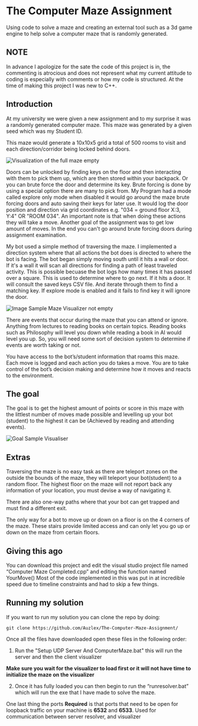 # The Computer Maze Assignment
Using code to solve a maze and creating an external tool such as a 3d game engine to help solve a computer maze that is randomly generated.

## NOTE
In advance I apologize for the sate the code of this project is in, the commenting is atrocious and does not represent what my current attitude to coding is especially with comments or how my code is structured. At the time of making this project I was new to C++.

## Introduction
At my university we were given a new assignment and to my surprise it was a randomly generated computer maze. This maze was generated by a given seed which was my Student ID.

This maze would generate a 10x10x5 grid a total of 500 rooms to visit and each direction/corridor being locked behind doors.

![Visualization of the full maze empty](https://i.imgur.com/bijxKH6.png)

Doors can be unlocked by finding keys on the floor and then interacting with them to pick them up, which are then stored within your backpack. Or you can brute force the door and determine its key. Brute forcing is done by using a special option there are many to pick from. My Program had a mode called explore only mode when disabled it would go around the maze brute forcing doors and auto saving their keys for later use. It would log the door position and direction via grid coordinates e.g. "034 = ground floor X:3, Y:4" OR "ROOM 034". An important note is that when doing these actions they will take a move. Another goal of the assignment was to get low amount of moves. In the end you can't go around brute forcing doors during assignment examination.

My bot used a simple method of traversing the maze. I implemented a direction system where that all actions the bot does is directed to where the bot is facing. The bot began simply moving south until it hits a wall or door. If it's a wall it will scan all directions for finding a path of least traveled activity. This is possible becuase the bot logs how many times it has passed over a square. This is used to determine where to go next.  If it hits a door. It will consult the saved keys CSV file. And iterate through them to find a matching key. If explore mode is enabled and it fails to find key it will ignore the door.

![Image Sample Maze Visualizer not empty](https://i.imgur.com/ImBZX8Q.png)

There are events that occur during the maze that you can attend or ignore. Anything from lectures to reading books on certain topics. Reading books such as Philosophy will level you down while reading a book in AI would level you up. So, you will need some sort of decision system to determine if events are worth taking or not.

You have access to the bot’s/student information that roams this maze.
Each move is logged and each action you do takes a move.
You are to take control of the bot’s decision making and determine how it moves and reacts to the environment. 

## The goal
The goal is to get the highest amount of points or score in this maze with the littlest number of moves made possible and levelling up your bot (student) to the highest it can be (Achieved by reading and attending events).

![Goal Sample Visualiser](https://i.imgur.com/KunXgnX.png)

## Extras
Traversing the maze is no easy task as there are teleport zones on the outside the bounds of the maze, they will teleport your bot(student) to a random floor. The highest floor on the maze will not report back any information of your location, you must devise a way of navigating it.

There are also one-way paths where that your bot can get trapped and must find a different exit.

The only way for a bot to move up or down on a floor is on the 4 corners of the maze. These stairs provide limited access and can only let you go up or down on the maze from certain floors.

## Giving this ago
You can download this project and edit the visual studio project file named “Computer Maze Completed.cpp” and editing the function named YourMove()
Most of the code implemented in this was put in at incredible speed due to timeline constraints and had to skip a few things.

## Running my solution

If you want to run my solution you can clone the repo by doing:

`git clone https://github.com/Auzlex/The-Computer-Maze-Assignment/`

Once all the files have downloaded open these files in the following order:

1. Run the "Setup UDP Server And ComputerMaze.bat" this will run the server and then the client visualizer

**Make sure you wait for the visualizer to load first or it will not have time to initialize the maze on the visualizer**

2. Once it has fully loaded you can then begin to run the “runresolver.bat” which will run the exe that I have made to solve the maze.

One last thing the ports **Required** is that ports that need to be open for loopback traffic on your machine is **6532** and **6533**. Used for communication between server resolver, and visualizer

